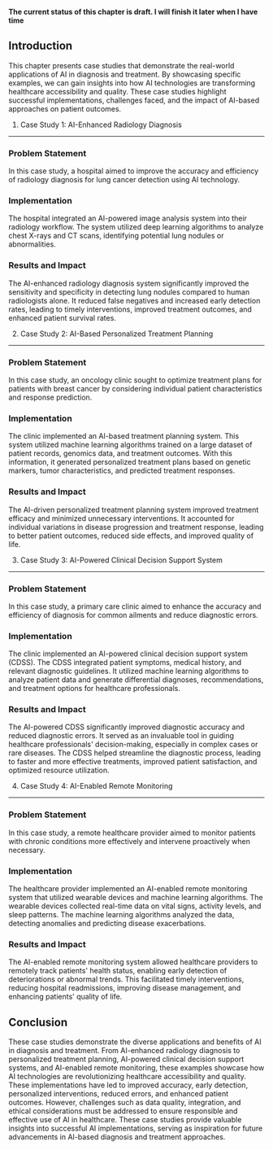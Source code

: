 **The current status of this chapter is draft. I will finish it later when I have time**

Introduction
------------

This chapter presents case studies that demonstrate the real-world applications of AI in diagnosis and treatment. By showcasing specific examples, we can gain insights into how AI technologies are transforming healthcare accessibility and quality. These case studies highlight successful implementations, challenges faced, and the impact of AI-based approaches on patient outcomes.

1. Case Study 1: AI-Enhanced Radiology Diagnosis
------------------------------------------------

### Problem Statement

In this case study, a hospital aimed to improve the accuracy and efficiency of radiology diagnosis for lung cancer detection using AI technology.

### Implementation

The hospital integrated an AI-powered image analysis system into their radiology workflow. The system utilized deep learning algorithms to analyze chest X-rays and CT scans, identifying potential lung nodules or abnormalities.

### Results and Impact

The AI-enhanced radiology diagnosis system significantly improved the sensitivity and specificity in detecting lung nodules compared to human radiologists alone. It reduced false negatives and increased early detection rates, leading to timely interventions, improved treatment outcomes, and enhanced patient survival rates.

2. Case Study 2: AI-Based Personalized Treatment Planning
---------------------------------------------------------

### Problem Statement

In this case study, an oncology clinic sought to optimize treatment plans for patients with breast cancer by considering individual patient characteristics and response prediction.

### Implementation

The clinic implemented an AI-based treatment planning system. This system utilized machine learning algorithms trained on a large dataset of patient records, genomics data, and treatment outcomes. With this information, it generated personalized treatment plans based on genetic markers, tumor characteristics, and predicted treatment responses.

### Results and Impact

The AI-driven personalized treatment planning system improved treatment efficacy and minimized unnecessary interventions. It accounted for individual variations in disease progression and treatment response, leading to better patient outcomes, reduced side effects, and improved quality of life.

3. Case Study 3: AI-Powered Clinical Decision Support System
------------------------------------------------------------

### Problem Statement

In this case study, a primary care clinic aimed to enhance the accuracy and efficiency of diagnosis for common ailments and reduce diagnostic errors.

### Implementation

The clinic implemented an AI-powered clinical decision support system (CDSS). The CDSS integrated patient symptoms, medical history, and relevant diagnostic guidelines. It utilized machine learning algorithms to analyze patient data and generate differential diagnoses, recommendations, and treatment options for healthcare professionals.

### Results and Impact

The AI-powered CDSS significantly improved diagnostic accuracy and reduced diagnostic errors. It served as an invaluable tool in guiding healthcare professionals' decision-making, especially in complex cases or rare diseases. The CDSS helped streamline the diagnostic process, leading to faster and more effective treatments, improved patient satisfaction, and optimized resource utilization.

4. Case Study 4: AI-Enabled Remote Monitoring
---------------------------------------------

### Problem Statement

In this case study, a remote healthcare provider aimed to monitor patients with chronic conditions more effectively and intervene proactively when necessary.

### Implementation

The healthcare provider implemented an AI-enabled remote monitoring system that utilized wearable devices and machine learning algorithms. The wearable devices collected real-time data on vital signs, activity levels, and sleep patterns. The machine learning algorithms analyzed the data, detecting anomalies and predicting disease exacerbations.

### Results and Impact

The AI-enabled remote monitoring system allowed healthcare providers to remotely track patients' health status, enabling early detection of deteriorations or abnormal trends. This facilitated timely interventions, reducing hospital readmissions, improving disease management, and enhancing patients' quality of life.

Conclusion
----------

These case studies demonstrate the diverse applications and benefits of AI in diagnosis and treatment. From AI-enhanced radiology diagnosis to personalized treatment planning, AI-powered clinical decision support systems, and AI-enabled remote monitoring, these examples showcase how AI technologies are revolutionizing healthcare accessibility and quality. These implementations have led to improved accuracy, early detection, personalized interventions, reduced errors, and enhanced patient outcomes. However, challenges such as data quality, integration, and ethical considerations must be addressed to ensure responsible and effective use of AI in healthcare. These case studies provide valuable insights into successful AI implementations, serving as inspiration for future advancements in AI-based diagnosis and treatment approaches.
